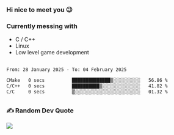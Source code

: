 ### Hi nice to meet you 😉 

### Currently messing with

  - C / C++
  - Linux
  - Low level game development

 ##
 
<!--START_SECTION:waka-->

```txt
From: 28 January 2025 - To: 04 February 2025

CMake   0 secs          ██████████████▒░░░░░░░░░░   56.86 %
C/C++   0 secs          ██████████▒░░░░░░░░░░░░░░   41.82 %
C/C     0 secs          ▒░░░░░░░░░░░░░░░░░░░░░░░░   01.32 %
```

<!--END_SECTION:waka-->

##

### ✍️ Random Dev Quote
![](https://quotes-github-readme.vercel.app/api?type=horizontal&theme=dark)

##
